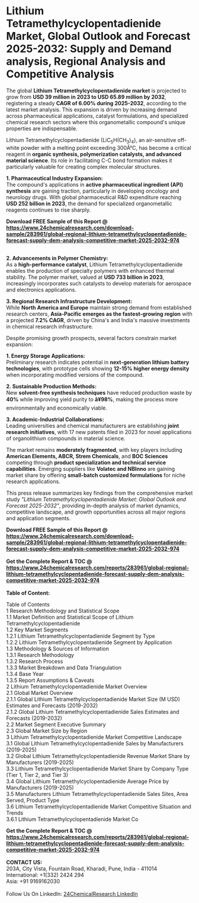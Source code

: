 <h1>Lithium Tetramethylcyclopentadienide Market, Global Outlook and Forecast 2025-2032: Supply and Demand analysis, Regional Analysis and Competitive Analysis</h1><p>The global <strong>Lithium Tetramethylcyclopentadienide market</strong> is projected to grow from <strong>USD 39 million in 2023 to USD 65.89 million by 2032</strong>, registering a steady <strong>CAGR of 6.00% during 2025-2032</strong>, according to the latest market analysis. This expansion is driven by increasing demand across pharmaceutical applications, catalyst formulations, and specialized chemical research sectors where this organometallic compound's unique properties are indispensable.</p><p>Lithium Tetramethylcyclopentadienide (LiC<sub>5</sub>H(CH<sub>3</sub>)<sub>4</sub>), an air-sensitive off-white powder with a melting point exceeding 300Â°C, has become a critical reagent in <strong>organic synthesis, polymerization catalysts, and advanced material science</strong>. Its role in facilitating C-C bond formation makes it particularly valuable for creating complex molecular structures.</p><p><strong>1. Pharmaceutical Industry Expansion:</strong><br>
The compound's applications in <strong>active pharmaceutical ingredient (API) synthesis</strong> are gaining traction, particularly in developing oncology and neurology drugs. With global pharmaceutical R&amp;D expenditure reaching <strong>USD 252 billion in 2023</strong>, the demand for specialized organometallic reagents continues to rise sharply.</p><div><b>Download FREE Sample of this Report @ 
            <a href="https://www.24chemicalresearch.com/download-sample/283961/global-regional-lithium-tetramethylcyclopentadienide-forecast-supply-dem-analysis-competitive-market-2025-2032-974">
            https://www.24chemicalresearch.com/download-sample/283961/global-regional-lithium-tetramethylcyclopentadienide-forecast-supply-dem-analysis-competitive-market-2025-2032-974</a></b></div><br><p><strong>2. Advancements in Polymer Chemistry:</strong><br>
As a <strong>high-performance catalyst</strong>, Lithium Tetramethylcyclopentadienide enables the production of specialty polymers with enhanced thermal stability. The polymer market, valued at <strong>USD 733 billion in 2023</strong>, increasingly incorporates such catalysts to develop materials for aerospace and electronics applications.</p><p><strong>3. Regional Research Infrastructure Development:</strong><br>
While <strong>North America and Europe</strong> maintain strong demand from established research centers, <strong>Asia-Pacific emerges as the fastest-growing region</strong> with a projected <strong>7.2% CAGR</strong>, driven by China's and India's massive investments in chemical research infrastructure.</p><p>Despite promising growth prospects, several factors constrain market expansion:</p><p><strong>1. Energy Storage Applications:</strong><br>
Preliminary research indicates potential in <strong>next-generation lithium battery technologies</strong>, with prototype cells showing <strong>12-15% higher energy density</strong> when incorporating modified versions of the compound.</p><p><strong>2. Sustainable Production Methods:</strong><br>
New <strong>solvent-free synthesis techniques</strong> have reduced production waste by <strong>40%</strong> while improving yield purity to <strong>â¥98%</strong>, making the process more environmentally and economically viable.</p><p><strong>3. Academic-Industrial Collaborations:</strong><br>
Leading universities and chemical manufacturers are establishing <strong>joint research initiatives</strong>, with 17 new patents filed in 2023 for novel applications of organolithium compounds in material science.</p><p>The market remains <strong>moderately fragmented</strong>, with key players including <strong>American Elements, ABCR, Strem Chemicals</strong>, and <strong>BOC Sciences</strong> competing through <strong>product specialization and technical service capabilities</strong>. Emerging suppliers like <strong>Volatec and NBInno</strong> are gaining market share by offering <strong>small-batch customized formulations</strong> for niche research applications.</p><p>This press release summarizes key findings from the comprehensive market study <em>"Lithium Tetramethylcyclopentadienide Market: Global Outlook and Forecast 2025-2032"</em>, providing in-depth analysis of market dynamics, competitive landscape, and growth opportunities across all major regions and application segments.</p><div><b>Download FREE Sample of this Report @ 
            <a href="https://www.24chemicalresearch.com/download-sample/283961/global-regional-lithium-tetramethylcyclopentadienide-forecast-supply-dem-analysis-competitive-market-2025-2032-974">
            https://www.24chemicalresearch.com/download-sample/283961/global-regional-lithium-tetramethylcyclopentadienide-forecast-supply-dem-analysis-competitive-market-2025-2032-974</a></b></div><br><div><b>Get the Complete Report & TOC @ 
            <a href="https://www.24chemicalresearch.com/reports/283961/global-regional-lithium-tetramethylcyclopentadienide-forecast-supply-dem-analysis-competitive-market-2025-2032-974">
            https://www.24chemicalresearch.com/reports/283961/global-regional-lithium-tetramethylcyclopentadienide-forecast-supply-dem-analysis-competitive-market-2025-2032-974</a></b></div><br>
            <b>Table of Content:</b><p>Table of Contents<br />
1 Research Methodology and Statistical Scope<br />
1.1 Market Definition and Statistical Scope of Lithium Tetramethylcyclopentadienide<br />
1.2 Key Market Segments<br />
1.2.1 Lithium Tetramethylcyclopentadienide Segment by Type<br />
1.2.2 Lithium Tetramethylcyclopentadienide Segment by Application<br />
1.3 Methodology & Sources of Information<br />
1.3.1 Research Methodology<br />
1.3.2 Research Process<br />
1.3.3 Market Breakdown and Data Triangulation<br />
1.3.4 Base Year<br />
1.3.5 Report Assumptions & Caveats<br />
2 Lithium Tetramethylcyclopentadienide Market Overview<br />
2.1 Global Market Overview<br />
2.1.1 Global Lithium Tetramethylcyclopentadienide Market Size (M USD) Estimates and Forecasts (2019-2032)<br />
2.1.2 Global Lithium Tetramethylcyclopentadienide Sales Estimates and Forecasts (2019-2032)<br />
2.2 Market Segment Executive Summary<br />
2.3 Global Market Size by Region<br />
3 Lithium Tetramethylcyclopentadienide Market Competitive Landscape<br />
3.1 Global Lithium Tetramethylcyclopentadienide Sales by Manufacturers (2019-2025)<br />
3.2 Global Lithium Tetramethylcyclopentadienide Revenue Market Share by Manufacturers (2019-2025)<br />
3.3 Lithium Tetramethylcyclopentadienide Market Share by Company Type (Tier 1, Tier 2, and Tier 3)<br />
3.4 Global Lithium Tetramethylcyclopentadienide Average Price by Manufacturers (2019-2025)<br />
3.5 Manufacturers Lithium Tetramethylcyclopentadienide Sales Sites, Area Served, Product Type<br />
3.6 Lithium Tetramethylcyclopentadienide Market Competitive Situation and Trends<br />
3.6.1 Lithium Tetramethylcyclopentadienide Market Co</p><div><b>Get the Complete Report & TOC @ 
            <a href="https://www.24chemicalresearch.com/reports/283961/global-regional-lithium-tetramethylcyclopentadienide-forecast-supply-dem-analysis-competitive-market-2025-2032-974">
            https://www.24chemicalresearch.com/reports/283961/global-regional-lithium-tetramethylcyclopentadienide-forecast-supply-dem-analysis-competitive-market-2025-2032-974</a></b></div><br><b>CONTACT US:</b><br>
            203A, City Vista, Fountain Road, Kharadi, Pune, India - 411014<br>
            International: +1(332) 2424 294<br>
            Asia: +91 9169162030 <br><br>
            Follow Us On LinkedIn: <a href="https://www.linkedin.com/company/24chemicalresearch/">24ChemicalResearch LinkedIn</a>